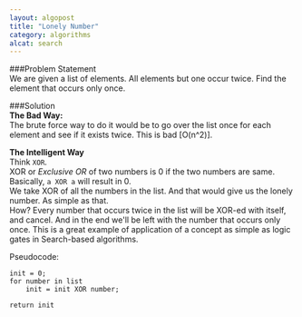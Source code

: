 ```yaml
---
layout: algopost
title: "Lonely Number"
category: algorithms
alcat: search
---
```


###Problem Statement   
We are given a list of elements. All elements but one occur twice. Find the element that occurs only once.  

###Solution  
**The Bad Way:**  
The brute force way to do it would be to go over the list once for each element and see if it exists twice. This is bad [O(n^2)].

**The Intelligent Way**  
Think `XOR`.  
XOR or *Exclusive OR* of two numbers is 0 if the two numbers are same.  
Basically, `a XOR a` will result in 0.  
We take XOR of all the numbers in the list. And that would give us the lonely number. As simple as that.  
How? Every number that occurs twice in the list will be XOR-ed with itself, and cancel. And in the end we'll be left with the number that occurs only once. This is a great example of application of a concept as simple as logic gates in Search-based algorithms.

Pseudocode:  

	init = 0;
	for number in list
		init = init XOR number;

	return init